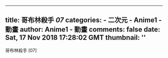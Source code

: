 
---
title: 哥布林殺手 _07_
categories: 
    - 二次元
    - Anime1 - 動畫
author: Anime1 - 動畫
comments: false
date: Sat, 17 Nov 2018 17:28:02 GMT
thumbnail: ''
---

<div>   
哥布林殺手 [07]  
</div>
            